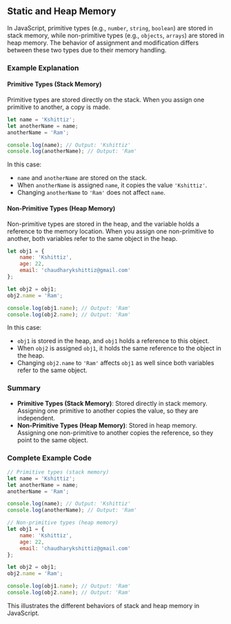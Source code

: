 ## Static and Heap Memory


In JavaScript, primitive types (e.g., `number`, `string`, `boolean`) are stored in stack memory, while non-primitive types (e.g., `objects`, `arrays`) are stored in heap memory. The behavior of assignment and modification differs between these two types due to their memory handling.

### Example Explanation

#### Primitive Types (Stack Memory)
Primitive types are stored directly on the stack. When you assign one primitive to another, a copy is made.

```javascript
let name = 'Kshittiz';
let anotherName = name;
anotherName = 'Ram';

console.log(name); // Output: 'Kshittiz'
console.log(anotherName); // Output: 'Ram'
```

In this case:
- `name` and `anotherName` are stored on the stack.
- When `anotherName` is assigned `name`, it copies the value `'Kshittiz'`.
- Changing `anotherName` to `'Ram'` does not affect `name`.

#### Non-Primitive Types (Heap Memory)
Non-primitive types are stored in the heap, and the variable holds a reference to the memory location. When you assign one non-primitive to another, both variables refer to the same object in the heap.

```javascript
let obj1 = {
    name: 'Kshittiz',
    age: 22,
    email: 'chaudharykshittiz@gmail.com'
};

let obj2 = obj1;
obj2.name = 'Ram';

console.log(obj1.name); // Output: 'Ram'
console.log(obj2.name); // Output: 'Ram'
```

In this case:
- `obj1` is stored in the heap, and `obj1` holds a reference to this object.
- When `obj2` is assigned `obj1`, it holds the same reference to the object in the heap.
- Changing `obj2.name` to `'Ram'` affects `obj1` as well since both variables refer to the same object.

### Summary
- **Primitive Types (Stack Memory)**: Stored directly in stack memory. Assigning one primitive to another copies the value, so they are independent.
- **Non-Primitive Types (Heap Memory)**: Stored in heap memory. Assigning one non-primitive to another copies the reference, so they point to the same object.

### Complete Example Code
```javascript
// Primitive types (stack memory)
let name = 'Kshittiz';
let anotherName = name;
anotherName = 'Ram';

console.log(name); // Output: 'Kshittiz'
console.log(anotherName); // Output: 'Ram'

// Non-primitive types (heap memory)
let obj1 = {
    name: 'Kshittiz',
    age: 22,
    email: 'chaudharykshittiz@gmail.com'
};

let obj2 = obj1;
obj2.name = 'Ram';

console.log(obj1.name); // Output: 'Ram'
console.log(obj2.name); // Output: 'Ram'
```

This illustrates the different behaviors of stack and heap memory in JavaScript.